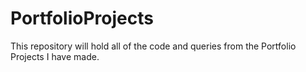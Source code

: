 # PortfolioProjects
This repository will hold all of the code and queries from the Portfolio Projects I have made.  
